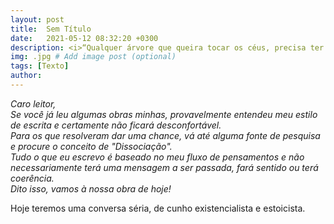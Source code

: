 ```yaml
---
layout: post
title:  Sem Título
date:   2021-05-12 08:32:20 +0300
description: <i>“Qualquer árvore que queira tocar os céus, precisa ter raízes tão profundas ao ponto de tocarem os infernos”.</i> Carl Jung. # Add post description (optional)
img: .jpg # Add image post (optional)
tags: [Texto]
author:
---
```

<p><i>Caro leitor,<br>
Se você já leu algumas obras minhas, provavelmente entendeu meu estilo de escrita e certamente não ficará desconfortável.<br>
Para os que resolveram dar uma chance, vá até alguma fonte de pesquisa e procure o conceito de "Dissociação".<br>
Tudo o que eu escrevo é baseado no meu fluxo de pensamentos e não necessariamente terá uma mensagem a ser passada, fará sentido ou terá coerência.<br>
Dito isso, vamos à nossa obra de hoje!</i></p>

<p>Hoje teremos uma conversa séria, de cunho existencialista e estoicista.</p>

<p>
